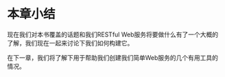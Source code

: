 # 本章小结

现在我们对本书覆盖的话题和我们RESTful Web服务将要做什么有了一个大概的了解，我们现在一起来讨论下我们如何构建它。

在下一章，我们将了解下用于帮助我们创建我们简单Web服务的几个有用工具的情况。